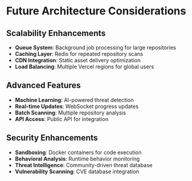 # Future Architecture Considerations

## Scalability Enhancements
- **Queue System**: Background job processing for large repositories
- **Caching Layer**: Redis for repeated repository scans
- **CDN Integration**: Static asset delivery optimization
- **Load Balancing**: Multiple Vercel regions for global users

## Advanced Features
- **Machine Learning**: AI-powered threat detection
- **Real-time Updates**: WebSocket progress updates
- **Batch Scanning**: Multiple repository analysis
- **API Access**: Public API for integration

## Security Enhancements
- **Sandboxing**: Docker containers for code execution
- **Behavioral Analysis**: Runtime behavior monitoring
- **Threat Intelligence**: Community-driven threat database
- **Vulnerability Scanning**: CVE database integration
